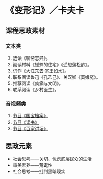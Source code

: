 # 《变形记》／卡夫卡

## 课程思政素材

### 文本类

1. 选读《聊斋志异》。
2. 阅读材料《蟋蟀的住宅》《遥想蒲松龄》。
3. 词作《大江东去·寄王如水》。
4. 联系阅读鲁迅《孔乙己》、关汉卿《窦娥冤》。
5. 推荐阅读《疯癫与文明》。
6. 联系阅读《乡村医生》。



### 音视频类

1. [节目《国宝档案》](https://tv.cctv.com/2014/11/25/VIDE1416914100034535.shtml)
2. [节目《读书》](https://tv.cctv.com/2011/09/20/VIDE1355508648406365.shtml)
3. [节目《百家讲坛》](https://tv.cctv.com/2022/10/31/VIDEcf4viLkjnuK27Fw7WcUD221031.shtml)

## 思政元素

- 社会思考——关切、忧虑底层民众的生活
- 审美素养——荒诞性
- 社会思考——批判黑暗现实
